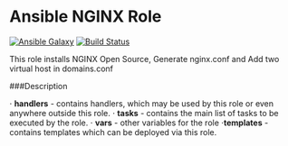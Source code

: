 Ansible NGINX Role
==================

[![Ansible Galaxy](https://img.shields.io/badge/galaxy-nginxinc.nginx-5bbdbf.svg)](https://galaxy.ansible.com/nginxinc/nginx)
[![Build Status](https://travis-ci.org/nginxinc/ansible-role-nginx.svg?branch=master)](https://travis-ci.org/nginxinc/ansible-role-nginx)

This role installs NGINX Open Source, Generate nginx.conf and Add two virtual host in domains.conf

###Description

⋅ **handlers** - contains handlers, which may be used by this role or even anywhere outside this role.
⋅ **tasks** - contains the main list of tasks to be executed by the role.
⋅ **vars** - other variables for the role
⋅**templates** - contains templates which can be deployed via this role.
